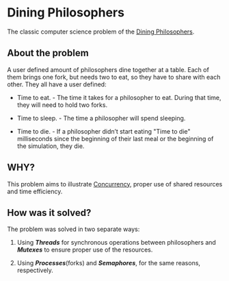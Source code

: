 # Dining Philosophers

The classic computer science problem of the [Dining Philosophers](https://en.wikipedia.org/wiki/Dining_philosophers_problem).

## About the problem

A user defined amount of philosophers dine together at a table. Each of them brings one fork, but needs two to eat, so they have to share with each other.
They all have a user defined:

* Time to eat. - The time it takes for a philosopher to eat. During that time, they will need to hold two forks.

* Time to sleep. - The time a philosopher will spend sleeping.

* Time to die. - If a philosopher didn’t start eating "Time to die" milliseconds since the beginning of their last meal or the beginning of the simulation, they die.

## WHY?

This problem aims to illustrate [Concurrency](https://en.wikipedia.org/wiki/Concurrency_(computer_science)), proper use of shared resources and time efficiency.

## How was it solved?

The problem was solved in two separate ways:

1. Using ***Threads*** for synchronous operations between philosophers and ***Mutexes*** to ensure proper use of the resources.

2. Using ***Processes***(forks) and ***Semaphores***, for the same reasons, respectively.